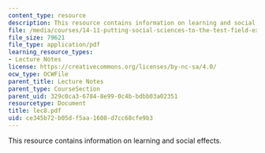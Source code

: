 ```yaml
---
content_type: resource
description: This resource contains information on learning and social effects.
file: /media/courses/14-11-putting-social-sciences-to-the-test-field-experiments-in-economics-spring-2006/ce345b72b05df5aa1608d7cc68cfe9b3_lec8.pdf
file_size: 79621
file_type: application/pdf
learning_resource_types:
- Lecture Notes
license: https://creativecommons.org/licenses/by-nc-sa/4.0/
ocw_type: OCWFile
parent_title: Lecture Notes
parent_type: CourseSection
parent_uid: 329c0ca3-6784-8e99-0c4b-bdbb03a02351
resourcetype: Document
title: lec8.pdf
uid: ce345b72-b05d-f5aa-1608-d7cc68cfe9b3
---
```

This resource contains information on learning and social effects.